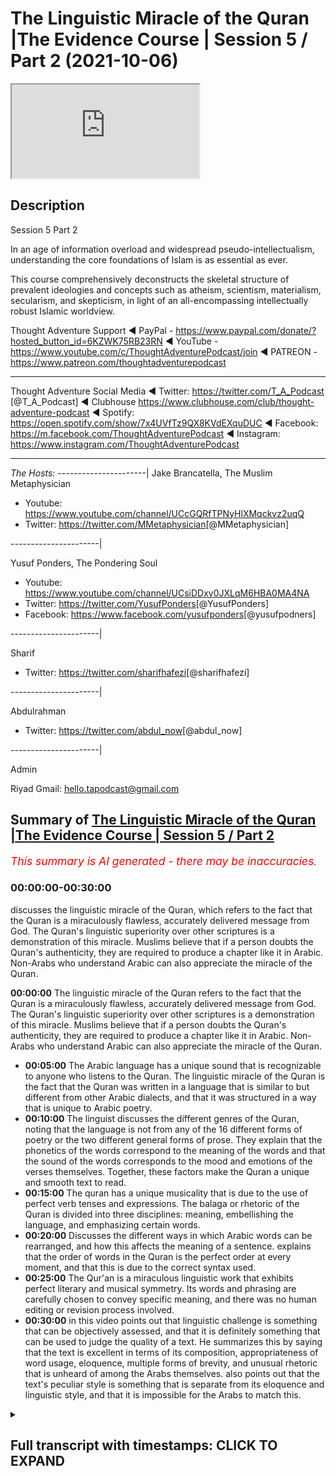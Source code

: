 # The Linguistic Miracle of the Quran |The Evidence Course | Session 5 / Part 2 (2021-10-06)

<iframe loading='lazy' allow='autoplay' src='https://www.youtube.com/embed/BTPqQzUZVzo'></iframe>

## Description

Session 5 Part 2

In an age of information overload and widespread pseudo-intellectualism, understanding the core foundations of Islam is as essential as ever.

This course comprehensively deconstructs the skeletal structure of prevalent ideologies and concepts such as atheism, scientism, materialism, secularism, and skepticism, in light of an all-encompassing intellectually robust Islamic worldview.

Thought Adventure Support
◄ PayPal - <https://www.paypal.com/donate/?hosted_button_id=6KZWK75RB23RN>
◄ YouTube - <https://www.youtube.com/c/ThoughtAdventurePodcast/join>
◄ PATREON - <https://www.patreon.com/thoughtadventurepodcast>
____________________________________________________________________

Thought Adventure Social Media
◄ Twitter: <https://twitter.com/T_A_Podcast​​> [@T_A_Podcast]
◄ Clubhouse <https://www.clubhouse.com/club/thought-adventure-podcast>
◄ Spotify: <https://open.spotify.com/show/7x4UVfTz9QX8KVdEXquDUC>
◄ Facebook: <https://m.facebook.com/ThoughtAdventurePodcast>
◄ Instagram: <https://www.instagram.com/ThoughtAdventurePodcast​>

----------------------------------------------------------------

*The Hosts:*
----------------------|
Jake Brancatella, The Muslim Metaphysician

- Youtube: <https://www.youtube.com/channel/UCcGQRfTPNyHlXMqckvz2uqQ>
- Twitter:  <https://twitter.com/MMetaphysician​​> [@MMetaphysician]

----------------------|

Yusuf Ponders, The Pondering Soul

- Youtube: <https://www.youtube.com/channel/UCsiDDxy0JXLqM6HBA0MA4NA>
- Twitter: <https://twitter.com/YusufPonders​​> [@YusufPonders]
- Facebook: <https://www.facebook.com/yusufponders​> [@yusufpodners]

----------------------|

Sharif

- Twitter: <https://twitter.com/sharifhafezi​​> [@sharifhafezi]

----------------------|

Abdulrahman

- Twitter: <https://twitter.com/abdul_now​> [@abdul_now]

----------------------|

Admin

Riyad
Gmail: hello.tapodcast@gmail.com

## Summary of [The Linguistic Miracle of the Quran |The Evidence Course | Session 5 / Part 2](https://www.youtube.com/watch?v=BTPqQzUZVzo)

*<span style="color:red; font-size:125%">This summary is AI generated - there may be inaccuracies</span>. [](/)*

### <a onclick="modifyYTiframeseektime('0')">00:00:00-00:30:00</a>

 discusses the linguistic miracle of the Quran, which refers to the fact that the Quran is a miraculously flawless, accurately delivered message from God. The Quran's linguistic superiority over other scriptures is a demonstration of this miracle. Muslims believe that if a person doubts the Quran's authenticity, they are required to produce a chapter like it in Arabic. Non-Arabs who understand Arabic can also appreciate the miracle of the Quran.

**<a onclick="modifyYTiframeseektime('0')">00:00:00</a>** The linguistic miracle of the Quran refers to the fact that the Quran is a miraculously flawless, accurately delivered message from God. The Quran's linguistic superiority over other scriptures is a demonstration of this miracle. Muslims believe that if a person doubts the Quran's authenticity, they are required to produce a chapter like it in Arabic. Non-Arabs who understand Arabic can also appreciate the miracle of the Quran.

- **<a onclick="modifyYTiframeseektime('300')">00:05:00</a>** The Arabic language has a unique sound that is recognizable to anyone who listens to the Quran. The linguistic miracle of the Quran is the fact that the Quran was written in a language that is similar to but different from other Arabic dialects, and that it was structured in a way that is unique to Arabic poetry.
- **<a onclick="modifyYTiframeseektime('600')">00:10:00</a>** The linguist discusses the different genres of the Quran, noting that the language is not from any of the 16 different forms of poetry or the two different general forms of prose. They explain that the phonetics of the words correspond to the meaning of the words and that the sound of the words corresponds to the mood and emotions of the verses themselves. Together, these factors make the Quran a unique and smooth text to read.
- **<a onclick="modifyYTiframeseektime('900')">00:15:00</a>** The quran has a unique musicality that is due to the use of perfect verb tenses and expressions. The balaga or rhetoric of the Quran is divided into three disciplines: meaning, embellishing the language, and emphasizing certain words.
- **<a onclick="modifyYTiframeseektime('1200')">00:20:00</a>** Discusses the different ways in which Arabic words can be rearranged, and how this affects the meaning of a sentence. explains that the order of words in the Quran is the perfect order at every moment, and that this is due to the correct syntax used.
- **<a onclick="modifyYTiframeseektime('1500')">00:25:00</a>** The Qur'an is a miraculous linguistic work that exhibits perfect literary and musical symmetry. Its words and phrasing are carefully chosen to convey specific meaning, and there was no human editing or revision process involved.
- **<a onclick="modifyYTiframeseektime('1800')">00:30:00</a>** in this video points out that linguistic challenge is something that can be objectively assessed, and that it is definitely something that can be used to judge the quality of a text. He summarizes this by saying that the text is excellent in terms of its composition, appropriateness of word usage, eloquence, multiple forms of brevity, and unusual rhetoric that is unheard of among the Arabs themselves. also points out that the text's peculiar style is something that is separate from its eloquence and linguistic style, and that it is impossible for the Arabs to match this.

<details><summary><h2>Full transcript with timestamps: CLICK TO EXPAND</h2></summary>

<a onclick="modifyYTiframeseektime('15')">0:00:15</a> so we're going to discuss now  
<a onclick="modifyYTiframeseektime('16')">0:00:16</a> specifically the linguistic miracle of  
<a onclick="modifyYTiframeseektime('18')">0:00:18</a> the quran  
<a onclick="modifyYTiframeseektime('20')">0:00:20</a> we know that islam is a unique deen a  
<a onclick="modifyYTiframeseektime('22')">0:00:22</a> unique way of life in so many ways  
<a onclick="modifyYTiframeseektime('25')">0:00:25</a> one of the fundamental ways it differs  
<a onclick="modifyYTiframeseektime('28')">0:00:28</a> from any other religion out there is  
<a onclick="modifyYTiframeseektime('30')">0:00:30</a> that it presents its presents a  
<a onclick="modifyYTiframeseektime('32')">0:00:32</a> testified and verifiable mechanism to  
<a onclick="modifyYTiframeseektime('36')">0:00:36</a> determine the truthfulness of of its  
<a onclick="modifyYTiframeseektime('38')">0:00:38</a> claim  
<a onclick="modifyYTiframeseektime('39')">0:00:39</a> and i think this point  
<a onclick="modifyYTiframeseektime('41')">0:00:41</a> should be really reflected upon by many  
<a onclick="modifyYTiframeseektime('43')">0:00:43</a> i think many non-muslims as well they  
<a onclick="modifyYTiframeseektime('45')">0:00:45</a> need to be aware of this point because  
<a onclick="modifyYTiframeseektime('47')">0:00:47</a> although they may have come across  
<a onclick="modifyYTiframeseektime('48')">0:00:48</a> religions in the past and may have come  
<a onclick="modifyYTiframeseektime('50')">0:00:50</a> across the idea that you know religion  
<a onclick="modifyYTiframeseektime('52')">0:00:52</a> is about a leap of faith  
<a onclick="modifyYTiframeseektime('54')">0:00:54</a> islam on the other hand  
<a onclick="modifyYTiframeseektime('56')">0:00:56</a> actually says that there needs to be a  
<a onclick="modifyYTiframeseektime('58')">0:00:58</a> testifiable and testable and verifiable  
<a onclick="modifyYTiframeseektime('61')">0:01:01</a> way to determine its truthfulness and he  
<a onclick="modifyYTiframeseektime('63')">0:01:03</a> presents that and we're told that this  
<a onclick="modifyYTiframeseektime('65')">0:01:05</a> is the quran itself both it contains the  
<a onclick="modifyYTiframeseektime('68')">0:01:08</a> message as well as the evidence that uh  
<a onclick="modifyYTiframeseektime('72')">0:01:12</a> of the of that message as well  
<a onclick="modifyYTiframeseektime('75')">0:01:15</a> so  
<a onclick="modifyYTiframeseektime('77')">0:01:17</a> when we talked about in the previous  
<a onclick="modifyYTiframeseektime('79')">0:01:19</a> uh  
<a onclick="modifyYTiframeseektime('80')">0:01:20</a> previous  
<a onclick="modifyYTiframeseektime('81')">0:01:21</a> video we talked about the linguistic the  
<a onclick="modifyYTiframeseektime('83')">0:01:23</a> modus are the nature of a miraculous  
<a onclick="modifyYTiframeseektime('86')">0:01:26</a> event and we said that there are certain  
<a onclick="modifyYTiframeseektime('87')">0:01:27</a> things regardless of this and we said  
<a onclick="modifyYTiframeseektime('90')">0:01:30</a> that it has to be inimitable it has to  
<a onclick="modifyYTiframeseektime('92')">0:01:32</a> be  
<a onclick="modifyYTiframeseektime('93')">0:01:33</a> uh you know beyond human production has  
<a onclick="modifyYTiframeseektime('96')">0:01:36</a> to be in an area that people are aware  
<a onclick="modifyYTiframeseektime('98')">0:01:38</a> of that they have an expertise upon and  
<a onclick="modifyYTiframeseektime('101')">0:01:41</a> it also has to have some sort of  
<a onclick="modifyYTiframeseektime('102')">0:01:42</a> challenge that people maybe contest  
<a onclick="modifyYTiframeseektime('104')">0:01:44</a> regards to that  
<a onclick="modifyYTiframeseektime('106')">0:01:46</a> now  
<a onclick="modifyYTiframeseektime('107')">0:01:47</a> when we say the quran is a linguistic  
<a onclick="modifyYTiframeseektime('110')">0:01:50</a> miracle merges a for many people they  
<a onclick="modifyYTiframeseektime('112')">0:01:52</a> don't really understand what that means  
<a onclick="modifyYTiframeseektime('115')">0:01:55</a> they think well do i need to be an arab  
<a onclick="modifyYTiframeseektime('117')">0:01:57</a> in order to understand this  
<a onclick="modifyYTiframeseektime('119')">0:01:59</a> do i need you know is this a subjective  
<a onclick="modifyYTiframeseektime('122')">0:02:02</a> taste issue muslims are saying the quran  
<a onclick="modifyYTiframeseektime('125')">0:02:05</a> is beautiful but what if somebody else  
<a onclick="modifyYTiframeseektime('127')">0:02:07</a> says well some other literature is  
<a onclick="modifyYTiframeseektime('129')">0:02:09</a> better or worse  
<a onclick="modifyYTiframeseektime('131')">0:02:11</a> so we really want to understand  
<a onclick="modifyYTiframeseektime('133')">0:02:13</a> is the edge of the linguistic miracle an  
<a onclick="modifyYTiframeseektime('136')">0:02:16</a> objective miracle is it something that  
<a onclick="modifyYTiframeseektime('138')">0:02:18</a> has rules and regulations that we can  
<a onclick="modifyYTiframeseektime('140')">0:02:20</a> assess in order to determine or for  
<a onclick="modifyYTiframeseektime('143')">0:02:23</a> those people of expertise to determine  
<a onclick="modifyYTiframeseektime('145')">0:02:25</a> whether  
<a onclick="modifyYTiframeseektime('146')">0:02:26</a> it is beyond human production or not and  
<a onclick="modifyYTiframeseektime('149')">0:02:29</a> secondly we also want to look at uh this  
<a onclick="modifyYTiframeseektime('152')">0:02:32</a> question about how does a non-arab a  
<a onclick="modifyYTiframeseektime('156')">0:02:36</a> non-arab speaker understand the miracle  
<a onclick="modifyYTiframeseektime('159')">0:02:39</a> of the quran  
<a onclick="modifyYTiframeseektime('162')">0:02:42</a> so allah  
<a onclick="modifyYTiframeseektime('164')">0:02:44</a> in the quran states  
<a onclick="modifyYTiframeseektime('166')">0:02:46</a> and if you are in doubt concerning that  
<a onclick="modifyYTiframeseektime('168')">0:02:48</a> which we have sent down i the quran to  
<a onclick="modifyYTiframeseektime('170')">0:02:50</a> our slave the prophet muhammad  
<a onclick="modifyYTiframeseektime('172')">0:02:52</a> sallallahu alaihi wasallam  
<a onclick="modifyYTiframeseektime('174')">0:02:54</a> then produce a chapter a surah of the  
<a onclick="modifyYTiframeseektime('177')">0:02:57</a> like thereof and call your witnesses  
<a onclick="modifyYTiframeseektime('180')">0:03:00</a> supporters and helpers besides allah if  
<a onclick="modifyYTiframeseektime('182')">0:03:02</a> you are truthful  
<a onclick="modifyYTiframeseektime('184')">0:03:04</a> this is one of number of many verses  
<a onclick="modifyYTiframeseektime('187')">0:03:07</a> that are mentioned in the quran that  
<a onclick="modifyYTiframeseektime('188')">0:03:08</a> lays out a very clear challenge to  
<a onclick="modifyYTiframeseektime('191')">0:03:11</a> produce a surah like it  
<a onclick="modifyYTiframeseektime('193')">0:03:13</a> but the question is we need to really  
<a onclick="modifyYTiframeseektime('195')">0:03:15</a> ask is why is it that musa al-islam had  
<a onclick="modifyYTiframeseektime('199')">0:03:19</a> a visual miracle a you know stick that  
<a onclick="modifyYTiframeseektime('201')">0:03:21</a> turned into a snake why is it that islam  
<a onclick="modifyYTiframeseektime('204')">0:03:24</a> was able to cure the sick  
<a onclick="modifyYTiframeseektime('206')">0:03:26</a> but the prophet sallallahu alaihi  
<a onclick="modifyYTiframeseektime('208')">0:03:28</a> wasallam had a literature had a a  
<a onclick="modifyYTiframeseektime('211')">0:03:31</a> miracle in literature yeah a linguistic  
<a onclick="modifyYTiframeseektime('214')">0:03:34</a> miracle as we said as we mentioned  
<a onclick="modifyYTiframeseektime('218')">0:03:38</a> as we previously mentioned in the the  
<a onclick="modifyYTiframeseektime('220')">0:03:40</a> previous videos  
<a onclick="modifyYTiframeseektime('221')">0:03:41</a> the miracles that were given to the  
<a onclick="modifyYTiframeseektime('222')">0:03:42</a> prophets  
<a onclick="modifyYTiframeseektime('224')">0:03:44</a> were given to them in a subject area  
<a onclick="modifyYTiframeseektime('226')">0:03:46</a> that the people were familiar in  
<a onclick="modifyYTiframeseektime('228')">0:03:48</a> and in fact considered themselves as  
<a onclick="modifyYTiframeseektime('230')">0:03:50</a> experts at that time  
<a onclick="modifyYTiframeseektime('232')">0:03:52</a> so as we said musa islam were the  
<a onclick="modifyYTiframeseektime('234')">0:03:54</a> magicians at the time isla islam you  
<a onclick="modifyYTiframeseektime('236')">0:03:56</a> know they had doctors and healers  
<a onclick="modifyYTiframeseektime('239')">0:03:59</a> so  
<a onclick="modifyYTiframeseektime('239')">0:03:59</a> what was it that the people at time of  
<a onclick="modifyYTiframeseektime('241')">0:04:01</a> the prophet muhammad sallallahu alaihi  
<a onclick="modifyYTiframeseektime('243')">0:04:03</a> wasallam  
<a onclick="modifyYTiframeseektime('244')">0:04:04</a> were known for what was their expertise  
<a onclick="modifyYTiframeseektime('247')">0:04:07</a> well actually  
<a onclick="modifyYTiframeseektime('248')">0:04:08</a> we know that the arabs during that  
<a onclick="modifyYTiframeseektime('249')">0:04:09</a> period of time  
<a onclick="modifyYTiframeseektime('250')">0:04:10</a> were generally seen as the fringes of  
<a onclick="modifyYTiframeseektime('253')">0:04:13</a> historical events the main powers were  
<a onclick="modifyYTiframeseektime('255')">0:04:15</a> the byzantiums and the persians  
<a onclick="modifyYTiframeseektime('258')">0:04:18</a> you know these were the main centers of  
<a onclick="modifyYTiframeseektime('260')">0:04:20</a> civilization even the chinese at that  
<a onclick="modifyYTiframeseektime('262')">0:04:22</a> time and really the arabs were  
<a onclick="modifyYTiframeseektime('264')">0:04:24</a> completely ignored they had no no they  
<a onclick="modifyYTiframeseektime('266')">0:04:26</a> didn't really have much in terms of  
<a onclick="modifyYTiframeseektime('268')">0:04:28</a> their achievements to speak about but  
<a onclick="modifyYTiframeseektime('270')">0:04:30</a> one thing that they claimed expertise  
<a onclick="modifyYTiframeseektime('273')">0:04:33</a> upon  
<a onclick="modifyYTiframeseektime('275')">0:04:35</a> was the knowledge of the arabic language  
<a onclick="modifyYTiframeseektime('278')">0:04:38</a> this was the ability to construct  
<a onclick="modifyYTiframeseektime('280')">0:04:40</a> different forms of stylized arabic  
<a onclick="modifyYTiframeseektime('282')">0:04:42</a> language which they used to compete with  
<a onclick="modifyYTiframeseektime('284')">0:04:44</a> one another  
<a onclick="modifyYTiframeseektime('286')">0:04:46</a> and this is you know arabic language was  
<a onclick="modifyYTiframeseektime('288')">0:04:48</a> very important to these people because  
<a onclick="modifyYTiframeseektime('290')">0:04:50</a> it was used like  
<a onclick="modifyYTiframeseektime('292')">0:04:52</a> composing poetry it was used to record  
<a onclick="modifyYTiframeseektime('294')">0:04:54</a> their battles their achievements to  
<a onclick="modifyYTiframeseektime('296')">0:04:56</a> praise the rulers to honor their tribes  
<a onclick="modifyYTiframeseektime('299')">0:04:59</a> this is why arabic poetry was was termed  
<a onclick="modifyYTiframeseektime('302')">0:05:02</a> you know later on diwan al-arab meaning  
<a onclick="modifyYTiframeseektime('305')">0:05:05</a> the register of the arab it was a way of  
<a onclick="modifyYTiframeseektime('307')">0:05:07</a> recording the information of the history  
<a onclick="modifyYTiframeseektime('309')">0:05:09</a> of the arabs  
<a onclick="modifyYTiframeseektime('311')">0:05:11</a> and it's also mentioned in the  
<a onclick="modifyYTiframeseektime('312')">0:05:12</a> encyclopedia britannica that states  
<a onclick="modifyYTiframeseektime('315')">0:05:15</a> about the importance of arabic to  
<a onclick="modifyYTiframeseektime('316')">0:05:16</a> pre-islamic arabia it states  
<a onclick="modifyYTiframeseektime('318')">0:05:18</a> the tribes of the arabian peninsula in  
<a onclick="modifyYTiframeseektime('321')">0:05:21</a> the pre-period pre-islamic period  
<a onclick="modifyYTiframeseektime('323')">0:05:23</a> pre-7th century  
<a onclick="modifyYTiframeseektime('325')">0:05:25</a> provided the social venue for the  
<a onclick="modifyYTiframeseektime('327')">0:05:27</a> earliest examples of arabic poetry the  
<a onclick="modifyYTiframeseektime('330')">0:05:30</a> poet's performances of his odes were a  
<a onclick="modifyYTiframeseektime('333')">0:05:33</a> powerful tool at the arabs disposal  
<a onclick="modifyYTiframeseektime('336')">0:05:36</a> arousing its heroes to battle against  
<a onclick="modifyYTiframeseektime('338')">0:05:38</a> their enemies extolling extolling  
<a onclick="modifyYTiframeseektime('340')">0:05:40</a> chivalry and generosity of its men and  
<a onclick="modifyYTiframeseektime('342')">0:05:42</a> the beauty of its women and  
<a onclick="modifyYTiframeseektime('344')">0:05:44</a> pouring scorn on the foibles of its of  
<a onclick="modifyYTiframeseektime('347')">0:05:47</a> the opposing tribes  
<a onclick="modifyYTiframeseektime('349')">0:05:49</a> it was stated that the arabs this is a  
<a onclick="modifyYTiframeseektime('352')">0:05:52</a> close quote so he stated that the arabs  
<a onclick="modifyYTiframeseektime('355')">0:05:55</a> would celebrate on two occasions the  
<a onclick="modifyYTiframeseektime('357')">0:05:57</a> first was the birth of the son of the  
<a onclick="modifyYTiframeseektime('358')">0:05:58</a> leader of a particular tribe but the  
<a onclick="modifyYTiframeseektime('360')">0:06:00</a> second one was the birth of the poet of  
<a onclick="modifyYTiframeseektime('363')">0:06:03</a> a tribe so when there was a person who  
<a onclick="modifyYTiframeseektime('364')">0:06:04</a> was seen as a a poet skilled and  
<a onclick="modifyYTiframeseektime('367')">0:06:07</a> knowledgeable in the arabic language  
<a onclick="modifyYTiframeseektime('369')">0:06:09</a> they would celebrate and feast upon this  
<a onclick="modifyYTiframeseektime('371')">0:06:11</a> and as i said the reason for this is  
<a onclick="modifyYTiframeseektime('374')">0:06:14</a> because the pre-islamic societies they  
<a onclick="modifyYTiframeseektime('376')">0:06:16</a> lacked written material so if you're  
<a onclick="modifyYTiframeseektime('378')">0:06:18</a> going to record information if you're  
<a onclick="modifyYTiframeseektime('380')">0:06:20</a> going to record your history if you're  
<a onclick="modifyYTiframeseektime('382')">0:06:22</a> going to become famous if you want to  
<a onclick="modifyYTiframeseektime('384')">0:06:24</a> talk about your tribe or your leader or  
<a onclick="modifyYTiframeseektime('386')">0:06:26</a> whatever it is then the way you're going  
<a onclick="modifyYTiframeseektime('388')">0:06:28</a> to do that is through memorable poems  
<a onclick="modifyYTiframeseektime('391')">0:06:31</a> memorable language that was composed in  
<a onclick="modifyYTiframeseektime('393')">0:06:33</a> the arabic and so that's why poets were  
<a onclick="modifyYTiframeseektime('396')">0:06:36</a> so honored within  
<a onclick="modifyYTiframeseektime('398')">0:06:38</a> you know the arab society because they  
<a onclick="modifyYTiframeseektime('400')">0:06:40</a> were the the record keepers they were  
<a onclick="modifyYTiframeseektime('401')">0:06:41</a> the ones that could make a tribe famous  
<a onclick="modifyYTiframeseektime('404')">0:06:44</a> or a person famous  
<a onclick="modifyYTiframeseektime('405')">0:06:45</a> so poetry and poets they were honored it  
<a onclick="modifyYTiframeseektime('408')">0:06:48</a> was a sign of dignity and education to  
<a onclick="modifyYTiframeseektime('411')">0:06:51</a> be able to compose poetry they'd become  
<a onclick="modifyYTiframeseektime('413')">0:06:53</a> famous and even wealthy due to their  
<a onclick="modifyYTiframeseektime('415')">0:06:55</a> poetry  
<a onclick="modifyYTiframeseektime('417')">0:06:57</a> therefore it makes sense  
<a onclick="modifyYTiframeseektime('419')">0:06:59</a> that if this is so important to them the  
<a onclick="modifyYTiframeseektime('421')">0:07:01</a> arabic language  
<a onclick="modifyYTiframeseektime('423')">0:07:03</a> that if a miraculous sign was to be sent  
<a onclick="modifyYTiframeseektime('425')">0:07:05</a> to them it would be in what they know  
<a onclick="modifyYTiframeseektime('428')">0:07:08</a> which is the language  
<a onclick="modifyYTiframeseektime('430')">0:07:10</a> so it's within and so  
<a onclick="modifyYTiframeseektime('432')">0:07:12</a> you know because it's within their their  
<a onclick="modifyYTiframeseektime('434')">0:07:14</a> capacity they are therefore able to  
<a onclick="modifyYTiframeseektime('437')">0:07:17</a> construct an understanding of whether  
<a onclick="modifyYTiframeseektime('438')">0:07:18</a> this is within human composition or does  
<a onclick="modifyYTiframeseektime('442')">0:07:22</a> this go outside  
<a onclick="modifyYTiframeseektime('443')">0:07:23</a> of human composition so what is it that  
<a onclick="modifyYTiframeseektime('446')">0:07:26</a> makes the quranic language unique what  
<a onclick="modifyYTiframeseektime('448')">0:07:28</a> does it make the quran unique  
<a onclick="modifyYTiframeseektime('451')">0:07:31</a> and this is what i want to go for and i  
<a onclick="modifyYTiframeseektime('452')">0:07:32</a> want to go through this in order to show  
<a onclick="modifyYTiframeseektime('454')">0:07:34</a> and explain  
<a onclick="modifyYTiframeseektime('456')">0:07:36</a> how there is an objective criteria that  
<a onclick="modifyYTiframeseektime('458')">0:07:38</a> we are using when we're looking and oh  
<a onclick="modifyYTiframeseektime('459')">0:07:39</a> when an arab expert looks and assesses  
<a onclick="modifyYTiframeseektime('462')">0:07:42</a> the linguistic miracle of quran the  
<a onclick="modifyYTiframeseektime('464')">0:07:44</a> first aspect  
<a onclick="modifyYTiframeseektime('466')">0:07:46</a> and this is the major aspect to the  
<a onclick="modifyYTiframeseektime('468')">0:07:48</a> linguistic miracle the morajiza  
<a onclick="modifyYTiframeseektime('470')">0:07:50</a> is understood by understanding the  
<a onclick="modifyYTiframeseektime('472')">0:07:52</a> science known as  
<a onclick="modifyYTiframeseektime('474')">0:07:54</a> which means the science of rhetoric or  
<a onclick="modifyYTiframeseektime('477')">0:07:57</a> the science of constructing meaningful  
<a onclick="modifyYTiframeseektime('479')">0:07:59</a> statements  
<a onclick="modifyYTiframeseektime('481')">0:08:01</a> the second one  
<a onclick="modifyYTiframeseektime('483')">0:08:03</a> is  
<a onclick="modifyYTiframeseektime('484')">0:08:04</a> minor to the the first or is less  
<a onclick="modifyYTiframeseektime('486')">0:08:06</a> significant  
<a onclick="modifyYTiframeseektime('488')">0:08:08</a> is to do with the genre of the quran  
<a onclick="modifyYTiframeseektime('491')">0:08:11</a> meaning the the way that the quran  
<a onclick="modifyYTiframeseektime('493')">0:08:13</a> sounds is unique to other types of  
<a onclick="modifyYTiframeseektime('495')">0:08:15</a> arabic language  
<a onclick="modifyYTiframeseektime('497')">0:08:17</a> so if we look at the the second part the  
<a onclick="modifyYTiframeseektime('499')">0:08:19</a> genre part first and then we'll go on to  
<a onclick="modifyYTiframeseektime('501')">0:08:21</a> the major part later on  
<a onclick="modifyYTiframeseektime('504')">0:08:24</a> so when we look at the second part we  
<a onclick="modifyYTiframeseektime('506')">0:08:26</a> found that the quran has a unique sound  
<a onclick="modifyYTiframeseektime('508')">0:08:28</a> even people are non-arab non-arab  
<a onclick="modifyYTiframeseektime('510')">0:08:30</a> speakers  
<a onclick="modifyYTiframeseektime('512')">0:08:32</a> when they hear the quran  
<a onclick="modifyYTiframeseektime('514')">0:08:34</a> it sounds very different to normal  
<a onclick="modifyYTiframeseektime('516')">0:08:36</a> arabic or even different forms of arabic  
<a onclick="modifyYTiframeseektime('518')">0:08:38</a> poetry or even like you know when uh  
<a onclick="modifyYTiframeseektime('521')">0:08:41</a> people they make dua you you can tell a  
<a onclick="modifyYTiframeseektime('524')">0:08:44</a> difference when they're making dua in  
<a onclick="modifyYTiframeseektime('525')">0:08:45</a> arabic where it comes from the quran or  
<a onclick="modifyYTiframeseektime('528')">0:08:48</a> if it doesn't come from the quran so  
<a onclick="modifyYTiframeseektime('530')">0:08:50</a> anybody who listens to the quran can  
<a onclick="modifyYTiframeseektime('532')">0:08:52</a> tell that there is something different  
<a onclick="modifyYTiframeseektime('533')">0:08:53</a> something special about what we probably  
<a onclick="modifyYTiframeseektime('535')">0:08:55</a> termed the musicality of the verses  
<a onclick="modifyYTiframeseektime('539')">0:08:59</a> so what is going on here how and how  
<a onclick="modifyYTiframeseektime('541')">0:09:01</a> does this sound of the quran how is it  
<a onclick="modifyYTiframeseektime('543')">0:09:03</a> unique well during pre-islamic times  
<a onclick="modifyYTiframeseektime('546')">0:09:06</a> language stylized language or language  
<a onclick="modifyYTiframeseektime('549')">0:09:09</a> journey was divided into two main types  
<a onclick="modifyYTiframeseektime('552')">0:09:12</a> the first one was known as prose the  
<a onclick="modifyYTiframeseektime('554')">0:09:14</a> second one was known as poetry so what  
<a onclick="modifyYTiframeseektime('556')">0:09:16</a> is prose prose is unrhythmical speech  
<a onclick="modifyYTiframeseektime('560')">0:09:20</a> so speech which doesn't have a  
<a onclick="modifyYTiframeseektime('562')">0:09:22</a> definitive beat or definite b or a  
<a onclick="modifyYTiframeseektime('565')">0:09:25</a> particular pattern or a particular  
<a onclick="modifyYTiframeseektime('567')">0:09:27</a> rhythm to it each in each verse  
<a onclick="modifyYTiframeseektime('569')">0:09:29</a> just prose  
<a onclick="modifyYTiframeseektime('571')">0:09:31</a> uh the second one is poetry so what is  
<a onclick="modifyYTiframeseektime('573')">0:09:33</a> poetry poetry is where you have  
<a onclick="modifyYTiframeseektime('575')">0:09:35</a> rhythmical beats to the verses so it  
<a onclick="modifyYTiframeseektime('578')">0:09:38</a> doesn't necessarily have to rhyme but  
<a onclick="modifyYTiframeseektime('580')">0:09:40</a> there has to be a set pattern or set  
<a onclick="modifyYTiframeseektime('582')">0:09:42</a> rhythm within each of the sentences and  
<a onclick="modifyYTiframeseektime('584')">0:09:44</a> verses  
<a onclick="modifyYTiframeseektime('586')">0:09:46</a> in arabic language the arabic experts  
<a onclick="modifyYTiframeseektime('588')">0:09:48</a> they subdivided poetry into 16 different  
<a onclick="modifyYTiframeseektime('592')">0:09:52</a> forms  
<a onclick="modifyYTiframeseektime('593')">0:09:53</a> these were known as al-bihar the seas  
<a onclick="modifyYTiframeseektime('596')">0:09:56</a> so we 16 different forms of patterns or  
<a onclick="modifyYTiframeseektime('599')">0:09:59</a> beats within the rhythm of these poetic  
<a onclick="modifyYTiframeseektime('601')">0:10:01</a> verses  
<a onclick="modifyYTiframeseektime('603')">0:10:03</a> prose was subdivided into two main types  
<a onclick="modifyYTiframeseektime('606')">0:10:06</a> morsel and saja  
<a onclick="modifyYTiframeseektime('608')">0:10:08</a> murcil is unrhymed  
<a onclick="modifyYTiframeseektime('610')">0:10:10</a> unrhythmical speech so it's like regular  
<a onclick="modifyYTiframeseektime('612')">0:10:12</a> speech and sadhya was  
<a onclick="modifyYTiframeseektime('615')">0:10:15</a> was is  
<a onclick="modifyYTiframeseektime('616')">0:10:16</a> rhymed unrhythmical speech so it's  
<a onclick="modifyYTiframeseektime('618')">0:10:18</a> unrhythmical there's no set beat but  
<a onclick="modifyYTiframeseektime('620')">0:10:20</a> there is a rhyming scheme within each of  
<a onclick="modifyYTiframeseektime('622')">0:10:22</a> the verses  
<a onclick="modifyYTiframeseektime('624')">0:10:24</a> so when we look at the quran and the  
<a onclick="modifyYTiframeseektime('625')">0:10:25</a> quranic style we find that the quranic  
<a onclick="modifyYTiframeseektime('627')">0:10:27</a> style does not fit within any of the 16  
<a onclick="modifyYTiframeseektime('630')">0:10:30</a> different forms of poetry or the two  
<a onclick="modifyYTiframeseektime('632')">0:10:32</a> different general forms of prose it's  
<a onclick="modifyYTiframeseektime('635')">0:10:35</a> not be it's not from the bihar  
<a onclick="modifyYTiframeseektime('638')">0:10:38</a> style or rhythmic nor from morsel or  
<a onclick="modifyYTiframeseektime('640')">0:10:40</a> sajah  
<a onclick="modifyYTiframeseektime('643')">0:10:43</a> so sometimes you would find within the  
<a onclick="modifyYTiframeseektime('645')">0:10:45</a> quran there is rhyme and then sometimes  
<a onclick="modifyYTiframeseektime('648')">0:10:48</a> for aesthetic reasons and for you know  
<a onclick="modifyYTiframeseektime('651')">0:10:51</a> impact upon meaning it would break the  
<a onclick="modifyYTiframeseektime('653')">0:10:53</a> rhyme  
<a onclick="modifyYTiframeseektime('654')">0:10:54</a> of that that rhyming pattern sometimes  
<a onclick="modifyYTiframeseektime('657')">0:10:57</a> you find that there is a beat a regular  
<a onclick="modifyYTiframeseektime('660')">0:11:00</a> pattern within the quran and then  
<a onclick="modifyYTiframeseektime('662')">0:11:02</a> sometimes it breaks that regularity of  
<a onclick="modifyYTiframeseektime('664')">0:11:04</a> the pattern so there's something unique  
<a onclick="modifyYTiframeseektime('665')">0:11:05</a> there's something going on with the  
<a onclick="modifyYTiframeseektime('666')">0:11:06</a> quran which doesn't fit within any of  
<a onclick="modifyYTiframeseektime('668')">0:11:08</a> the normal stylized forms of speech  
<a onclick="modifyYTiframeseektime('672')">0:11:12</a> so  
<a onclick="modifyYTiframeseektime('673')">0:11:13</a> what makes it unique  
<a onclick="modifyYTiframeseektime('675')">0:11:15</a> i'm only going to talk about two aspects  
<a onclick="modifyYTiframeseektime('677')">0:11:17</a> here in terms of the sound and the  
<a onclick="modifyYTiframeseektime('679')">0:11:19</a> musicality  
<a onclick="modifyYTiframeseektime('680')">0:11:20</a> the first one is the ease of recitation  
<a onclick="modifyYTiframeseektime('684')">0:11:24</a> anyone including those who don't know  
<a onclick="modifyYTiframeseektime('686')">0:11:26</a> arabic sense it's smoothness  
<a onclick="modifyYTiframeseektime('688')">0:11:28</a> and unique sound to the quran  
<a onclick="modifyYTiframeseektime('691')">0:11:31</a> and this is generated through the  
<a onclick="modifyYTiframeseektime('692')">0:11:32</a> phonetic sounds of the words so how you  
<a onclick="modifyYTiframeseektime('694')">0:11:34</a> pronounce the sounds the points of  
<a onclick="modifyYTiframeseektime('696')">0:11:36</a> articulation  
<a onclick="modifyYTiframeseektime('698')">0:11:38</a> and so when you have smooth transition  
<a onclick="modifyYTiframeseektime('700')">0:11:40</a> from one word to the next word what you  
<a onclick="modifyYTiframeseektime('702')">0:11:42</a> find within the quran is that the quran  
<a onclick="modifyYTiframeseektime('705')">0:11:45</a> the phonetics the word the letters  
<a onclick="modifyYTiframeseektime('708')">0:11:48</a> within the word they are closely  
<a onclick="modifyYTiframeseektime('710')">0:11:50</a> associated to the next word  
<a onclick="modifyYTiframeseektime('712')">0:11:52</a> so you find that there is not an abrupt  
<a onclick="modifyYTiframeseektime('715')">0:11:55</a> jump in sound from and you know as an  
<a onclick="modifyYTiframeseektime('718')">0:11:58</a> example in sort of here we say  
<a onclick="modifyYTiframeseektime('720')">0:12:00</a> alhamdulillah  
<a onclick="modifyYTiframeseektime('722')">0:12:02</a> so it's a very smooth transition in that  
<a onclick="modifyYTiframeseektime('725')">0:12:05</a> verse and many of the verses or all of  
<a onclick="modifyYTiframeseektime('727')">0:12:07</a> the verses they have this smooth  
<a onclick="modifyYTiframeseektime('728')">0:12:08</a> transition and that's why you can hear  
<a onclick="modifyYTiframeseektime('731')">0:12:11</a> sort of a the musicality the uniqueness  
<a onclick="modifyYTiframeseektime('734')">0:12:14</a> uh within the quran  
<a onclick="modifyYTiframeseektime('736')">0:12:16</a> and if you ever listen to a regular arab  
<a onclick="modifyYTiframeseektime('738')">0:12:18</a> speech speaker you'll find that the the  
<a onclick="modifyYTiframeseektime('741')">0:12:21</a> language the way they speak  
<a onclick="modifyYTiframeseektime('743')">0:12:23</a> sounds quite harsh quite abrupt  
<a onclick="modifyYTiframeseektime('745')">0:12:25</a> sometimes and that's because obviously  
<a onclick="modifyYTiframeseektime('747')">0:12:27</a> there you know there's a lot of guttural  
<a onclick="modifyYTiframeseektime('749')">0:12:29</a> sounds within the arabic language but  
<a onclick="modifyYTiframeseektime('751')">0:12:31</a> when you listen to the quran you don't  
<a onclick="modifyYTiframeseektime('753')">0:12:33</a> listen to anything which you see as  
<a onclick="modifyYTiframeseektime('755')">0:12:35</a> harsh from the ear even for a non-arab  
<a onclick="modifyYTiframeseektime('757')">0:12:37</a> it sounds smooth and that's because of  
<a onclick="modifyYTiframeseektime('759')">0:12:39</a> the points of articulation  
<a onclick="modifyYTiframeseektime('762')">0:12:42</a> you know are similar the transitions are  
<a onclick="modifyYTiframeseektime('764')">0:12:44</a> similar from the letters from one word  
<a onclick="modifyYTiframeseektime('766')">0:12:46</a> to the letters to the next word  
<a onclick="modifyYTiframeseektime('768')">0:12:48</a> and this also makes it easy or  
<a onclick="modifyYTiframeseektime('770')">0:12:50</a> relatively easy to learn and memorize  
<a onclick="modifyYTiframeseektime('773')">0:12:53</a> the quran because there is a you know  
<a onclick="modifyYTiframeseektime('775')">0:12:55</a> there is a smoothness and  
<a onclick="modifyYTiframeseektime('778')">0:12:58</a> an ease in order to memorize that so  
<a onclick="modifyYTiframeseektime('780')">0:13:00</a> that's the first aspect in terms of the  
<a onclick="modifyYTiframeseektime('781')">0:13:01</a> genre the second aspect of the quran in  
<a onclick="modifyYTiframeseektime('784')">0:13:04</a> terms of genre is that the sounds of  
<a onclick="modifyYTiframeseektime('787')">0:13:07</a> those words correspond to the meaning of  
<a onclick="modifyYTiframeseektime('789')">0:13:09</a> those words what i mean by this it's  
<a onclick="modifyYTiframeseektime('790')">0:13:10</a> like similar to this term in english we  
<a onclick="modifyYTiframeseektime('792')">0:13:12</a> called onomatopoeia  
<a onclick="modifyYTiframeseektime('794')">0:13:14</a> now onomatopoeia means where a sound a  
<a onclick="modifyYTiframeseektime('797')">0:13:17</a> word sounds like its meaning like  
<a onclick="modifyYTiframeseektime('800')">0:13:20</a> whisper or in arabic  
<a onclick="modifyYTiframeseektime('803')">0:13:23</a> you know this means you know you know it  
<a onclick="modifyYTiframeseektime('805')">0:13:25</a> sounds like the actual action and the  
<a onclick="modifyYTiframeseektime('807')">0:13:27</a> meaning of the word itself  
<a onclick="modifyYTiframeseektime('809')">0:13:29</a> but also the quran does something else  
<a onclick="modifyYTiframeseektime('811')">0:13:31</a> it has onomatopoeic  
<a onclick="modifyYTiframeseektime('813')">0:13:33</a> words like waswasa but also  
<a onclick="modifyYTiframeseektime('816')">0:13:36</a> it uses words  
<a onclick="modifyYTiframeseektime('818')">0:13:38</a> when describing uh you know things that  
<a onclick="modifyYTiframeseektime('822')">0:13:42</a> correspond to the sound so as an example  
<a onclick="modifyYTiframeseektime('825')">0:13:45</a> of this when talking about jannah and  
<a onclick="modifyYTiframeseektime('828')">0:13:48</a> pleasant things the letters are used and  
<a onclick="modifyYTiframeseektime('831')">0:13:51</a> the words that i use are delicate  
<a onclick="modifyYTiframeseektime('833')">0:13:53</a> letters that are used within the words  
<a onclick="modifyYTiframeseektime('836')">0:13:56</a> but whenever allah is talking about  
<a onclick="modifyYTiframeseektime('838')">0:13:58</a> something harsh  
<a onclick="modifyYTiframeseektime('839')">0:13:59</a> something you know  
<a onclick="modifyYTiframeseektime('841')">0:14:01</a> like punishment of hell fire then heavy  
<a onclick="modifyYTiframeseektime('844')">0:14:04</a> sounding letters are used are those  
<a onclick="modifyYTiframeseektime('847')">0:14:07</a> words that contain heavy sounding  
<a onclick="modifyYTiframeseektime('849')">0:14:09</a> letters  
<a onclick="modifyYTiframeseektime('850')">0:14:10</a> similarly when the quran refers to  
<a onclick="modifyYTiframeseektime('852')">0:14:12</a> things which are about heaven and reward  
<a onclick="modifyYTiframeseektime('855')">0:14:15</a> you have shorter vowel  
<a onclick="modifyYTiframeseektime('857')">0:14:17</a> words  
<a onclick="modifyYTiframeseektime('859')">0:14:19</a> easy to pronounce letters  
<a onclick="modifyYTiframeseektime('861')">0:14:21</a> when its description is of hell then you  
<a onclick="modifyYTiframeseektime('863')">0:14:23</a> have heavy sounding letters or longer  
<a onclick="modifyYTiframeseektime('866')">0:14:26</a> vowels as well like for example the word  
<a onclick="modifyYTiframeseektime('871')">0:14:31</a> which means an ambush  
<a onclick="modifyYTiframeseektime('873')">0:14:33</a> where allah says  
<a onclick="modifyYTiframeseektime('877')">0:14:37</a> yeah truly hell is a place of ambush and  
<a onclick="modifyYTiframeseektime('881')">0:14:41</a> so the word the letter sod it takes  
<a onclick="modifyYTiframeseektime('884')">0:14:44</a> emphasis so it's emphasized correlating  
<a onclick="modifyYTiframeseektime('887')">0:14:47</a> to its meaning so the sound of the words  
<a onclick="modifyYTiframeseektime('890')">0:14:50</a> correlates the meaning and the mood and  
<a onclick="modifyYTiframeseektime('892')">0:14:52</a> the emotions of the verses of quran  
<a onclick="modifyYTiframeseektime('895')">0:14:55</a> itself  
<a onclick="modifyYTiframeseektime('897')">0:14:57</a> so together with the smooth transition  
<a onclick="modifyYTiframeseektime('899')">0:14:59</a> between words the choice of words  
<a onclick="modifyYTiframeseektime('901')">0:15:01</a> reflecting the emotions elicited from  
<a onclick="modifyYTiframeseektime('903')">0:15:03</a> the meaning of the word you get this  
<a onclick="modifyYTiframeseektime('905')">0:15:05</a> unique musicality of the quran  
<a onclick="modifyYTiframeseektime('907')">0:15:07</a> but i also said that this isn't the  
<a onclick="modifyYTiframeseektime('910')">0:15:10</a> major aspect of the miraculous nature of  
<a onclick="modifyYTiframeseektime('912')">0:15:12</a> the quran  
<a onclick="modifyYTiframeseektime('913')">0:15:13</a> rather the mage aspect is in this term  
<a onclick="modifyYTiframeseektime('916')">0:15:16</a> the balara which is the eloquence or the  
<a onclick="modifyYTiframeseektime('919')">0:15:19</a> rhetoric of the quran  
<a onclick="modifyYTiframeseektime('921')">0:15:21</a> and this idea of balaga  
<a onclick="modifyYTiframeseektime('924')">0:15:24</a> you know  
<a onclick="modifyYTiframeseektime('925')">0:15:25</a> rhetoric you know maybe something that  
<a onclick="modifyYTiframeseektime('927')">0:15:27</a> we don't really study much in the  
<a onclick="modifyYTiframeseektime('929')">0:15:29</a> english language but it's something that  
<a onclick="modifyYTiframeseektime('931')">0:15:31</a> any student of arabic knows that once  
<a onclick="modifyYTiframeseektime('933')">0:15:33</a> they have studied  
<a onclick="modifyYTiframeseektime('935')">0:15:35</a> surf yeah grammar and morphology that  
<a onclick="modifyYTiframeseektime('938')">0:15:38</a> they go on to study  
<a onclick="modifyYTiframeseektime('941')">0:15:41</a> yeah  
<a onclick="modifyYTiframeseektime('943')">0:15:43</a> knowledge or the science are producing  
<a onclick="modifyYTiframeseektime('946')">0:15:46</a> quality meaning sentences or quality  
<a onclick="modifyYTiframeseektime('948')">0:15:48</a> meaning verses and that's because when  
<a onclick="modifyYTiframeseektime('950')">0:15:50</a> you construct you know if you understand  
<a onclick="modifyYTiframeseektime('952')">0:15:52</a> vocabulary and grammar and you can make  
<a onclick="modifyYTiframeseektime('954')">0:15:54</a> grammatically correct statements it  
<a onclick="modifyYTiframeseektime('956')">0:15:56</a> doesn't necessarily mean that the  
<a onclick="modifyYTiframeseektime('958')">0:15:58</a> statement or the sentence is the best  
<a onclick="modifyYTiframeseektime('960')">0:16:00</a> form of expressing a meaning  
<a onclick="modifyYTiframeseektime('963')">0:16:03</a> so to understand how to express the  
<a onclick="modifyYTiframeseektime('965')">0:16:05</a> meaning in the best way with preserving  
<a onclick="modifyYTiframeseektime('968')">0:16:08</a> beauty and eloquence and conveying that  
<a onclick="modifyYTiframeseektime('971')">0:16:11</a> to the speaker then that's where we  
<a onclick="modifyYTiframeseektime('973')">0:16:13</a> study the issue of the science of  
<a onclick="modifyYTiframeseektime('975')">0:16:15</a> rhetoric  
<a onclick="modifyYTiframeseektime('977')">0:16:17</a> now  
<a onclick="modifyYTiframeseektime('978')">0:16:18</a> within the quran  
<a onclick="modifyYTiframeseektime('980')">0:16:20</a> what is it regards regardless balaka  
<a onclick="modifyYTiframeseektime('982')">0:16:22</a> there's a few things the first thing  
<a onclick="modifyYTiframeseektime('984')">0:16:24</a> regards to the  
<a onclick="modifyYTiframeseektime('986')">0:16:26</a> is is that it is able to convey  
<a onclick="modifyYTiframeseektime('989')">0:16:29</a> the most amount of meaning or the  
<a onclick="modifyYTiframeseektime('991')">0:16:31</a> highest level of meaning in the shortest  
<a onclick="modifyYTiframeseektime('994')">0:16:34</a> sentence construct such that it is  
<a onclick="modifyYTiframeseektime('997')">0:16:37</a> becomes impossible to reach the same  
<a onclick="modifyYTiframeseektime('1000')">0:16:40</a> level of meaning while preserving its  
<a onclick="modifyYTiframeseektime('1002')">0:16:42</a> beauty and eloquence  
<a onclick="modifyYTiframeseektime('1004')">0:16:44</a> within that verse you can't change it  
<a onclick="modifyYTiframeseektime('1007')">0:16:47</a> either you would have to add more words  
<a onclick="modifyYTiframeseektime('1008')">0:16:48</a> and therefore it becomes more verbose  
<a onclick="modifyYTiframeseektime('1010')">0:16:50</a> yeah and more longer and elongated  
<a onclick="modifyYTiframeseektime('1013')">0:16:53</a> or what happens is that you will change  
<a onclick="modifyYTiframeseektime('1015')">0:16:55</a> the wording and therefore you will  
<a onclick="modifyYTiframeseektime('1016')">0:16:56</a> change the actual you know impact of the  
<a onclick="modifyYTiframeseektime('1019')">0:16:59</a> meaning and the expressibility of that  
<a onclick="modifyYTiframeseektime('1020')">0:17:00</a> particular meaning you can't convey the  
<a onclick="modifyYTiframeseektime('1023')">0:17:03</a> same level in that short construct so  
<a onclick="modifyYTiframeseektime('1026')">0:17:06</a> you know and this is when the quran does  
<a onclick="modifyYTiframeseektime('1029')">0:17:09</a> something which is very unique in  
<a onclick="modifyYTiframeseektime('1030')">0:17:10</a> language it's able to  
<a onclick="modifyYTiframeseektime('1034')">0:17:14</a> bring together two things  
<a onclick="modifyYTiframeseektime('1035')">0:17:15</a> one conciseness and two beautiful beauty  
<a onclick="modifyYTiframeseektime('1039')">0:17:19</a> so for example we can be very concise  
<a onclick="modifyYTiframeseektime('1041')">0:17:21</a> but when you're very concise you're very  
<a onclick="modifyYTiframeseektime('1043')">0:17:23</a> to the point very maybe even abrupt  
<a onclick="modifyYTiframeseektime('1046')">0:17:26</a> you know you don't sound in terms of the  
<a onclick="modifyYTiframeseektime('1048')">0:17:28</a> language you use is beautiful  
<a onclick="modifyYTiframeseektime('1050')">0:17:30</a> or if you want to use beautiful language  
<a onclick="modifyYTiframeseektime('1052')">0:17:32</a> what tends to happen is you become quite  
<a onclick="modifyYTiframeseektime('1054')">0:17:34</a> verbose you start speaking a lot you  
<a onclick="modifyYTiframeseektime('1055')">0:17:35</a> start using lots of you know flowery  
<a onclick="modifyYTiframeseektime('1058')">0:17:38</a> language in order to make it sound more  
<a onclick="modifyYTiframeseektime('1059')">0:17:39</a> impactful but what the quran does is  
<a onclick="modifyYTiframeseektime('1062')">0:17:42</a> able to bring conciseness the height of  
<a onclick="modifyYTiframeseektime('1064')">0:17:44</a> meaning and beauty all together in one  
<a onclick="modifyYTiframeseektime('1071')">0:17:51</a> so how does the quran do this well in  
<a onclick="modifyYTiframeseektime('1074')">0:17:54</a> order to understand how the quran does  
<a onclick="modifyYTiframeseektime('1075')">0:17:55</a> this we need to dive into some of the  
<a onclick="modifyYTiframeseektime('1077')">0:17:57</a> aspects of the science of balaga and how  
<a onclick="modifyYTiframeseektime('1079')">0:17:59</a> it and what it refers to  
<a onclick="modifyYTiframeseektime('1083')">0:18:03</a> it is subdivided into three further  
<a onclick="modifyYTiframeseektime('1085')">0:18:05</a> sciences first one is  
<a onclick="modifyYTiframeseektime('1088')">0:18:08</a> which is the science of meaning  
<a onclick="modifyYTiframeseektime('1091')">0:18:11</a> [Music]  
<a onclick="modifyYTiframeseektime('1093')">0:18:13</a> which is to do with the science of  
<a onclick="modifyYTiframeseektime('1094')">0:18:14</a> expression  
<a onclick="modifyYTiframeseektime('1096')">0:18:16</a> and  
<a onclick="modifyYTiframeseektime('1097')">0:18:17</a> which is the science related to  
<a onclick="modifyYTiframeseektime('1098')">0:18:18</a> embellishing the language or  
<a onclick="modifyYTiframeseektime('1100')">0:18:20</a> embellishing the speech  
<a onclick="modifyYTiframeseektime('1102')">0:18:22</a> and i just want to briefly touch upon  
<a onclick="modifyYTiframeseektime('1104')">0:18:24</a> these points because  
<a onclick="modifyYTiframeseektime('1105')">0:18:25</a> you know this is very deep detailed uh  
<a onclick="modifyYTiframeseektime('1108')">0:18:28</a> topic uh in in and of itself but it you  
<a onclick="modifyYTiframeseektime('1111')">0:18:31</a> know and it's beyond the scope of this  
<a onclick="modifyYTiframeseektime('1113')">0:18:33</a> particular course it requires causes in  
<a onclick="modifyYTiframeseektime('1115')">0:18:35</a> itself but it's good to understand some  
<a onclick="modifyYTiframeseektime('1117')">0:18:37</a> of the basics in order to understand  
<a onclick="modifyYTiframeseektime('1118')">0:18:38</a> actually there are sciences behind this  
<a onclick="modifyYTiframeseektime('1120')">0:18:40</a> there are people who have laid out  
<a onclick="modifyYTiframeseektime('1122')">0:18:42</a> you know objectives criterias and  
<a onclick="modifyYTiframeseektime('1125')">0:18:45</a> expectations and therefore the rules by  
<a onclick="modifyYTiframeseektime('1127')">0:18:47</a> which people can create meaningful  
<a onclick="modifyYTiframeseektime('1129')">0:18:49</a> beautiful sentences and statements and  
<a onclick="modifyYTiframeseektime('1131')">0:18:51</a> if they follow those rules or not  
<a onclick="modifyYTiframeseektime('1135')">0:18:55</a> so why so what are these uh so we've  
<a onclick="modifyYTiframeseektime('1137')">0:18:57</a> mentioned what these three substances uh  
<a onclick="modifyYTiframeseektime('1139')">0:18:59</a> subdivisions are what ilma is  
<a onclick="modifyYTiframeseektime('1148')">0:19:08</a> the science of meaning about  
<a onclick="modifyYTiframeseektime('1149')">0:19:09</a> constructing meaning is further  
<a onclick="modifyYTiframeseektime('1151')">0:19:11</a> subdivided as well so there's a  
<a onclick="modifyYTiframeseektime('1153')">0:19:13</a> number of subdivisions even just within  
<a onclick="modifyYTiframeseektime('1156')">0:19:16</a> this subdivision of ilma balaga one of  
<a onclick="modifyYTiframeseektime('1160')">0:19:20</a> those subdivisions is what's known as  
<a onclick="modifyYTiframeseektime('1162')">0:19:22</a> syntax syntax is the arrangement of  
<a onclick="modifyYTiframeseektime('1164')">0:19:24</a> words  
<a onclick="modifyYTiframeseektime('1165')">0:19:25</a> you know another one is to do with the  
<a onclick="modifyYTiframeseektime('1167')">0:19:27</a> use of pronouns and  
<a onclick="modifyYTiframeseektime('1168')">0:19:28</a> nouns so when do you replace a pronoun  
<a onclick="modifyYTiframeseektime('1170')">0:19:30</a> with a noun or a noun with a pronoun  
<a onclick="modifyYTiframeseektime('1172')">0:19:32</a> and also aspects related to emphasis uh  
<a onclick="modifyYTiframeseektime('1175')">0:19:35</a> and how much emphasis is needing  
<a onclick="modifyYTiframeseektime('1177')">0:19:37</a> depending upon the audience amongst  
<a onclick="modifyYTiframeseektime('1179')">0:19:39</a> other things and there's other aspects  
<a onclick="modifyYTiframeseektime('1180')">0:19:40</a> of  
<a onclick="modifyYTiframeseektime('1182')">0:19:42</a> but let's just take a couple of examples  
<a onclick="modifyYTiframeseektime('1184')">0:19:44</a> in arabic language unlike english we can  
<a onclick="modifyYTiframeseektime('1187')">0:19:47</a> rearrange the words yet the same time  
<a onclick="modifyYTiframeseektime('1189')">0:19:49</a> preserve the general sentence the  
<a onclick="modifyYTiframeseektime('1191')">0:19:51</a> general meaning of the sentence yeah so  
<a onclick="modifyYTiframeseektime('1193')">0:19:53</a> for example if i had zaid and i had  
<a onclick="modifyYTiframeseektime('1195')">0:19:55</a> armor yeah and i wanted to say zaid  
<a onclick="modifyYTiframeseektime('1198')">0:19:58</a> in english i would have to use the  
<a onclick="modifyYTiframeseektime('1200')">0:20:00</a> correct order i'd have to say zaid hit  
<a onclick="modifyYTiframeseektime('1203')">0:20:03</a> armor i can't change the order if i say  
<a onclick="modifyYTiframeseektime('1206')">0:20:06</a> zaid armor it becomes ungrammatical if i  
<a onclick="modifyYTiframeseektime('1209')">0:20:09</a> say armor hit zayd then i've changed the  
<a onclick="modifyYTiframeseektime('1211')">0:20:11</a> person who's been doing the hitting i  
<a onclick="modifyYTiframeseektime('1213')">0:20:13</a> the subject and therefore the object  
<a onclick="modifyYTiframeseektime('1215')">0:20:15</a> but in arabic we would say zaydundaraba  
<a onclick="modifyYTiframeseektime('1218')">0:20:18</a> amaran meaning zaid hit amir but i can  
<a onclick="modifyYTiframeseektime('1221')">0:20:21</a> also say in arabic  
<a onclick="modifyYTiframeseektime('1227')">0:20:27</a> so  
<a onclick="modifyYTiframeseektime('1228')">0:20:28</a> um it still preserves the same meaning  
<a onclick="modifyYTiframeseektime('1231')">0:20:31</a> and that's because of this idea of case  
<a onclick="modifyYTiframeseektime('1233')">0:20:33</a> endings within the arabic language the  
<a onclick="modifyYTiframeseektime('1235')">0:20:35</a> dhamma the father the kasra this will  
<a onclick="modifyYTiframeseektime('1238')">0:20:38</a> affect who the subject is who the object  
<a onclick="modifyYTiframeseektime('1241')">0:20:41</a> is how to identify the verb etc what's  
<a onclick="modifyYTiframeseektime('1244')">0:20:44</a> the role that the noun is going to play  
<a onclick="modifyYTiframeseektime('1246')">0:20:46</a> within the particular sentence  
<a onclick="modifyYTiframeseektime('1248')">0:20:48</a> so these three words zaid amur in arabic  
<a onclick="modifyYTiframeseektime('1252')">0:20:52</a> language i can arrange them into six  
<a onclick="modifyYTiframeseektime('1254')">0:20:54</a> different forms six different sentences  
<a onclick="modifyYTiframeseektime('1257')">0:20:57</a> they all mean the general statement zaid  
<a onclick="modifyYTiframeseektime('1261')">0:21:01</a> but they all have subtle differences  
<a onclick="modifyYTiframeseektime('1264')">0:21:04</a> when it comes to the meaning it conveys  
<a onclick="modifyYTiframeseektime('1267')">0:21:07</a> so if i had an audience who were unaware  
<a onclick="modifyYTiframeseektime('1270')">0:21:10</a> of who was hit  
<a onclick="modifyYTiframeseektime('1272')">0:21:12</a> then i might bring amer as the beginning  
<a onclick="modifyYTiframeseektime('1275')">0:21:15</a> of that sentence  
<a onclick="modifyYTiframeseektime('1279')">0:21:19</a> so i'm actually saying zayd ahmad but  
<a onclick="modifyYTiframeseektime('1281')">0:21:21</a> i'm putting the emphasis upon amur  
<a onclick="modifyYTiframeseektime('1283')">0:21:23</a> if people are unsure exactly what  
<a onclick="modifyYTiframeseektime('1285')">0:21:25</a> happened they know there was two people  
<a onclick="modifyYTiframeseektime('1287')">0:21:27</a> and there was some issue that went on  
<a onclick="modifyYTiframeseektime('1289')">0:21:29</a> then maybe i'll put the verb at the  
<a onclick="modifyYTiframeseektime('1290')">0:21:30</a> beginning  
<a onclick="modifyYTiframeseektime('1292')">0:21:32</a> so depending upon the arrangement of the  
<a onclick="modifyYTiframeseektime('1295')">0:21:35</a> words would impact upon the subtlety of  
<a onclick="modifyYTiframeseektime('1298')">0:21:38</a> the meaning that we're trying to convey  
<a onclick="modifyYTiframeseektime('1300')">0:21:40</a> and so out of the six different forms  
<a onclick="modifyYTiframeseektime('1304')">0:21:44</a> of zaide amur  
<a onclick="modifyYTiframeseektime('1306')">0:21:46</a> one of them would be the best form for  
<a onclick="modifyYTiframeseektime('1308')">0:21:48</a> the audience and that would be  
<a onclick="modifyYTiframeseektime('1310')">0:21:50</a> determined by the science of meaning  
<a onclick="modifyYTiframeseektime('1315')">0:21:55</a> under the issue of  
<a onclick="modifyYTiframeseektime('1316')">0:21:56</a> syntax so  
<a onclick="modifyYTiframeseektime('1320')">0:22:00</a> we can see this within the quran  
<a onclick="modifyYTiframeseektime('1322')">0:22:02</a> you know if you think about you've got  
<a onclick="modifyYTiframeseektime('1323')">0:22:03</a> three words you can rearrange it six  
<a onclick="modifyYTiframeseektime('1325')">0:22:05</a> times more words you got the more  
<a onclick="modifyYTiframeseektime('1327')">0:22:07</a> permutations you have  
<a onclick="modifyYTiframeseektime('1329')">0:22:09</a> in the quran we have over six 000 verses  
<a onclick="modifyYTiframeseektime('1333')">0:22:13</a> and those 6 000 verses could potentially  
<a onclick="modifyYTiframeseektime('1336')">0:22:16</a> be rearranged in different ways some of  
<a onclick="modifyYTiframeseektime('1338')">0:22:18</a> most of them anyway can be rearranged in  
<a onclick="modifyYTiframeseektime('1341')">0:22:21</a> a different order but the order of  
<a onclick="modifyYTiframeseektime('1343')">0:22:23</a> syntax the order of words within the  
<a onclick="modifyYTiframeseektime('1346')">0:22:26</a> quran is the perfect order at every  
<a onclick="modifyYTiframeseektime('1350')">0:22:30</a> moment every verse within the quran yeah  
<a onclick="modifyYTiframeseektime('1352')">0:22:32</a> not just like one or two every single  
<a onclick="modifyYTiframeseektime('1355')">0:22:35</a> one and i'll give you an example of this  
<a onclick="modifyYTiframeseektime('1357')">0:22:37</a> is for example for example in  
<a onclick="modifyYTiframeseektime('1359')">0:22:39</a> allah says  
<a onclick="modifyYTiframeseektime('1365')">0:22:45</a> thee alone we worship and be alone we  
<a onclick="modifyYTiframeseektime('1367')">0:22:47</a> ask for help now i could say  
<a onclick="modifyYTiframeseektime('1370')">0:22:50</a> i we worship you  
<a onclick="modifyYTiframeseektime('1373')">0:22:53</a> but and the word ka here means you in  
<a onclick="modifyYTiframeseektime('1375')">0:22:55</a> this sense but by bringing the you  
<a onclick="modifyYTiframeseektime('1379')">0:22:59</a> the cat before na badou  
<a onclick="modifyYTiframeseektime('1382')">0:23:02</a> before the worship  
<a onclick="modifyYTiframeseektime('1384')">0:23:04</a> then this u becomes exclusionary  
<a onclick="modifyYTiframeseektime('1387')">0:23:07</a> so the fact that allah just changed the  
<a onclick="modifyYTiframeseektime('1390')">0:23:10</a> order  
<a onclick="modifyYTiframeseektime('1391')">0:23:11</a> of the you from at the end of the the  
<a onclick="modifyYTiframeseektime('1394')">0:23:14</a> word of worship to the beginning of the  
<a onclick="modifyYTiframeseektime('1396')">0:23:16</a> word of worship it now makes  
<a onclick="modifyYTiframeseektime('1399')">0:23:19</a> the verse mean you only you do we  
<a onclick="modifyYTiframeseektime('1402')">0:23:22</a> worship and you and only you do we ask  
<a onclick="modifyYTiframeseektime('1405')">0:23:25</a> for help so it's a arrangement of words  
<a onclick="modifyYTiframeseektime('1407')">0:23:27</a> you're not added any more words and that  
<a onclick="modifyYTiframeseektime('1410')">0:23:30</a> only comes through the correct syntax  
<a onclick="modifyYTiframeseektime('1412')">0:23:32</a> and so that's when we say when the quran  
<a onclick="modifyYTiframeseektime('1414')">0:23:34</a> constructs the highest amount of meaning  
<a onclick="modifyYTiframeseektime('1415')">0:23:35</a> in the short shortest sentence construct  
<a onclick="modifyYTiframeseektime('1418')">0:23:38</a> this is an example of this so that's  
<a onclick="modifyYTiframeseektime('1420')">0:23:40</a> just  
<a onclick="modifyYTiframeseektime('1421')">0:23:41</a> you know  
<a onclick="modifyYTiframeseektime('1422')">0:23:42</a> one example amongst the 6 000 verses  
<a onclick="modifyYTiframeseektime('1425')">0:23:45</a> that we could go through that can show  
<a onclick="modifyYTiframeseektime('1427')">0:23:47</a> that every single verse has the correct  
<a onclick="modifyYTiframeseektime('1430')">0:23:50</a> word ordering yeah word ordering not  
<a onclick="modifyYTiframeseektime('1433')">0:23:53</a> even looking at the vocabulary of the  
<a onclick="modifyYTiframeseektime('1435')">0:23:55</a> verses within this  
<a onclick="modifyYTiframeseektime('1438')">0:23:58</a> and you know we can uh you know we could  
<a onclick="modifyYTiframeseektime('1440')">0:24:00</a> look at other aspects regards to this so  
<a onclick="modifyYTiframeseektime('1442')">0:24:02</a> we could look at in terms of  
<a onclick="modifyYTiframeseektime('1444')">0:24:04</a> uh the sub the discussion about emphasis  
<a onclick="modifyYTiframeseektime('1447')">0:24:07</a> when you emphasize your speech when you  
<a onclick="modifyYTiframeseektime('1448')">0:24:08</a> don't emphasize your speech  
<a onclick="modifyYTiframeseektime('1450')">0:24:10</a> so in the quran it says that if you're  
<a onclick="modifyYTiframeseektime('1453')">0:24:13</a> addressing a person and the person say  
<a onclick="modifyYTiframeseektime('1455')">0:24:15</a> in arabic language when you're  
<a onclick="modifyYTiframeseektime('1456')">0:24:16</a> addressing a person and the person  
<a onclick="modifyYTiframeseektime('1458')">0:24:18</a> agrees with you you don't emphasize your  
<a onclick="modifyYTiframeseektime('1460')">0:24:20</a> speech yeah you don't use emphasis when  
<a onclick="modifyYTiframeseektime('1463')">0:24:23</a> a person asks you a question  
<a onclick="modifyYTiframeseektime('1465')">0:24:25</a> so he's confused sincerely over the  
<a onclick="modifyYTiframeseektime('1468')">0:24:28</a> matter then depending upon the level of  
<a onclick="modifyYTiframeseektime('1470')">0:24:30</a> confusion you might use one  
<a onclick="modifyYTiframeseektime('1472')">0:24:32</a> or two emphasis  
<a onclick="modifyYTiframeseektime('1474')">0:24:34</a> but if a person is being stubborn  
<a onclick="modifyYTiframeseektime('1477')">0:24:37</a> and he's in a disagreement  
<a onclick="modifyYTiframeseektime('1479')">0:24:39</a> in regards to you then you will use two  
<a onclick="modifyYTiframeseektime('1482')">0:24:42</a> free or more emphasis  
<a onclick="modifyYTiframeseektime('1484')">0:24:44</a> in order to prove the point  
<a onclick="modifyYTiframeseektime('1487')">0:24:47</a> that you're trying to express  
<a onclick="modifyYTiframeseektime('1489')">0:24:49</a> and you know we've got this example  
<a onclick="modifyYTiframeseektime('1491')">0:24:51</a> insulted  
<a onclick="modifyYTiframeseektime('1501')">0:25:01</a> is an emphasis a sofa is an emphasis and  
<a onclick="modifyYTiframeseektime('1504')">0:25:04</a> the repetition of that verse is also an  
<a onclick="modifyYTiframeseektime('1506')">0:25:06</a> emphasis so you have three emphasis that  
<a onclick="modifyYTiframeseektime('1509')">0:25:09</a> are taking place within that verse we  
<a onclick="modifyYTiframeseektime('1511')">0:25:11</a> know who the address is just from that  
<a onclick="modifyYTiframeseektime('1514')">0:25:14</a> so we know the address is the  
<a onclick="modifyYTiframeseektime('1515')">0:25:15</a> disbelievers and therefore we would  
<a onclick="modifyYTiframeseektime('1517')">0:25:17</a> understand that this verse was revealed  
<a onclick="modifyYTiframeseektime('1518')">0:25:18</a> in mecca and guess what ibn kathir  
<a onclick="modifyYTiframeseektime('1520')">0:25:20</a> mentions this revealed this verse was  
<a onclick="modifyYTiframeseektime('1522')">0:25:22</a> revealed in mecca to a people who  
<a onclick="modifyYTiframeseektime('1524')">0:25:24</a> rejected the concept of  
<a onclick="modifyYTiframeseektime('1526')">0:25:26</a> resurrection and they stood against the  
<a onclick="modifyYTiframeseektime('1528')">0:25:28</a> tao of the prophet sallallahu alaihi  
<a onclick="modifyYTiframeseektime('1530')">0:25:30</a> wasallam so allah is emphasizing the  
<a onclick="modifyYTiframeseektime('1533')">0:25:33</a> point to people reject this idea who was  
<a onclick="modifyYTiframeseektime('1535')">0:25:35</a> stubborn and stood against the tao of  
<a onclick="modifyYTiframeseektime('1536')">0:25:36</a> the prophet sallallahu that you will  
<a onclick="modifyYTiframeseektime('1538')">0:25:38</a> definitely come to know when you are  
<a onclick="modifyYTiframeseektime('1540')">0:25:40</a> resurrected from death  
<a onclick="modifyYTiframeseektime('1544')">0:25:44</a> so we're just giving two basic examples  
<a onclick="modifyYTiframeseektime('1546')">0:25:46</a> and we could go and discuss more we  
<a onclick="modifyYTiframeseektime('1547')">0:25:47</a> could talk about bayern  
<a onclick="modifyYTiframeseektime('1549')">0:25:49</a> which is a style of speech when to use a  
<a onclick="modifyYTiframeseektime('1551')">0:25:51</a> literal metaphor metanim we could talk  
<a onclick="modifyYTiframeseektime('1553')">0:25:53</a> about ilma badi which are a rhetorical  
<a onclick="modifyYTiframeseektime('1555')">0:25:55</a> devices how to embellish speech further  
<a onclick="modifyYTiframeseektime('1558')">0:25:58</a> emphasize it and the quran uses uh  
<a onclick="modifyYTiframeseektime('1560')">0:26:00</a> numerous forms of you know aspects of  
<a onclick="modifyYTiframeseektime('1563')">0:26:03</a> body within all the within the various  
<a onclick="modifyYTiframeseektime('1566')">0:26:06</a> verses of the quran furthermore we  
<a onclick="modifyYTiframeseektime('1568')">0:26:08</a> haven't even touched upon the choice of  
<a onclick="modifyYTiframeseektime('1570')">0:26:10</a> words used in the quran so the  
<a onclick="modifyYTiframeseektime('1572')">0:26:12</a> vocabulary that's used within the quran  
<a onclick="modifyYTiframeseektime('1575')">0:26:15</a> you know and we could explain that even  
<a onclick="modifyYTiframeseektime('1577')">0:26:17</a> further you know why is it in surah  
<a onclick="modifyYTiframeseektime('1579')">0:26:19</a> baqarah verse 2 why is the word rabe  
<a onclick="modifyYTiframeseektime('1582')">0:26:22</a> used for doubt where he says  
<a onclick="modifyYTiframeseektime('1585')">0:26:25</a> rather than or shack then means also  
<a onclick="modifyYTiframeseektime('1588')">0:26:28</a> doubt and shut can also mean doubt and  
<a onclick="modifyYTiframeseektime('1591')">0:26:31</a> that's because when you say la reib  
<a onclick="modifyYTiframeseektime('1593')">0:26:33</a> you're saying there is no doubt to the  
<a onclick="modifyYTiframeseektime('1594')">0:26:34</a> point where not only your mind doesn't  
<a onclick="modifyYTiframeseektime('1597')">0:26:37</a> doubt it but you have subkina you have  
<a onclick="modifyYTiframeseektime('1598')">0:26:38</a> tranquility in your heart that you're  
<a onclick="modifyYTiframeseektime('1600')">0:26:40</a> not going to doubt it and we can look at  
<a onclick="modifyYTiframeseektime('1602')">0:26:42</a> every single verse we can look at its  
<a onclick="modifyYTiframeseektime('1604')">0:26:44</a> arrangement we can look at its words we  
<a onclick="modifyYTiframeseektime('1606')">0:26:46</a> can look at aspects of  
<a onclick="modifyYTiframeseektime('1608')">0:26:48</a> we can look at the aspects of emphasis  
<a onclick="modifyYTiframeseektime('1610')">0:26:50</a> we can look at the aspects of body  
<a onclick="modifyYTiframeseektime('1612')">0:26:52</a> that's used you know  
<a onclick="modifyYTiframeseektime('1616')">0:26:56</a> in addition to also a unique genre so we  
<a onclick="modifyYTiframeseektime('1619')">0:26:59</a> can look at the flow ability the fact  
<a onclick="modifyYTiframeseektime('1621')">0:27:01</a> that the arrangement of words within the  
<a onclick="modifyYTiframeseektime('1623')">0:27:03</a> sentence produces the greatest meaning  
<a onclick="modifyYTiframeseektime('1626')">0:27:06</a> is the best construct within that but  
<a onclick="modifyYTiframeseektime('1629')">0:27:09</a> also it matches the  
<a onclick="modifyYTiframeseektime('1631')">0:27:11</a> the musicality of the quran as well and  
<a onclick="modifyYTiframeseektime('1633')">0:27:13</a> that's why many arab experts say that  
<a onclick="modifyYTiframeseektime('1636')">0:27:16</a> the quran it was a zo arabic language  
<a onclick="modifyYTiframeseektime('1639')">0:27:19</a> was produced for the quran rather than  
<a onclick="modifyYTiframeseektime('1642')">0:27:22</a> quran coming out of arabic language it  
<a onclick="modifyYTiframeseektime('1644')">0:27:24</a> was arabic language that came out of the  
<a onclick="modifyYTiframeseektime('1646')">0:27:26</a> quran meaning that it was almost like  
<a onclick="modifyYTiframeseektime('1648')">0:27:28</a> you knew that the quran was the perfect  
<a onclick="modifyYTiframeseektime('1650')">0:27:30</a> language and you therefore had to  
<a onclick="modifyYTiframeseektime('1652')">0:27:32</a> construct the language to fit within  
<a onclick="modifyYTiframeseektime('1654')">0:27:34</a> that  
<a onclick="modifyYTiframeseektime('1656')">0:27:36</a> and there's another point that needs to  
<a onclick="modifyYTiframeseektime('1657')">0:27:37</a> be mentioned as well just as a side  
<a onclick="modifyYTiframeseektime('1660')">0:27:40</a> point but it's important to mention  
<a onclick="modifyYTiframeseektime('1662')">0:27:42</a> that when these verses were revealed to  
<a onclick="modifyYTiframeseektime('1664')">0:27:44</a> the prophet sallallahu alaihi we talked  
<a onclick="modifyYTiframeseektime('1665')">0:27:45</a> about all this aspect of perfection  
<a onclick="modifyYTiframeseektime('1667')">0:27:47</a> within the quran and i've tried to go as  
<a onclick="modifyYTiframeseektime('1669')">0:27:49</a> as quickly as briefly but as you know  
<a onclick="modifyYTiframeseektime('1672')">0:27:52</a> important as pos er you know covering  
<a onclick="modifyYTiframeseektime('1673')">0:27:53</a> the main points as possible so we at  
<a onclick="modifyYTiframeseektime('1675')">0:27:55</a> least get the idea in our head but when  
<a onclick="modifyYTiframeseektime('1677')">0:27:57</a> these verses were recited they were  
<a onclick="modifyYTiframeseektime('1679')">0:27:59</a> recited at various incidences like in  
<a onclick="modifyYTiframeseektime('1681')">0:28:01</a> battles like when the quraysh or the  
<a onclick="modifyYTiframeseektime('1683')">0:28:03</a> non-muslims they started questioning the  
<a onclick="modifyYTiframeseektime('1684')">0:28:04</a> prophet  
<a onclick="modifyYTiframeseektime('1685')">0:28:05</a> like when he was being attacked or  
<a onclick="modifyYTiframeseektime('1687')">0:28:07</a> verbally abused when he was being  
<a onclick="modifyYTiframeseektime('1688')">0:28:08</a> dedicated these verses were being  
<a onclick="modifyYTiframeseektime('1690')">0:28:10</a> revealed and then he would recite it as  
<a onclick="modifyYTiframeseektime('1692')">0:28:12</a> responses to the incidences at hand as  
<a onclick="modifyYTiframeseektime('1695')">0:28:15</a> soon as the protestant recited it it was  
<a onclick="modifyYTiframeseektime('1698')">0:28:18</a> impossible for him to re-edit what he  
<a onclick="modifyYTiframeseektime('1701')">0:28:21</a> said it's not out there so if he's  
<a onclick="modifyYTiframeseektime('1703')">0:28:23</a> claiming this is the most perfect  
<a onclick="modifyYTiframeseektime('1705')">0:28:25</a> language  
<a onclick="modifyYTiframeseektime('1706')">0:28:26</a> the most perfect construct which is  
<a onclick="modifyYTiframeseektime('1708')">0:28:28</a> unique and he's reciting it in response  
<a onclick="modifyYTiframeseektime('1711')">0:28:31</a> with the revelations given to him in  
<a onclick="modifyYTiframeseektime('1712')">0:28:32</a> response to a question in response to  
<a onclick="modifyYTiframeseektime('1715')">0:28:35</a> somebody disagreeing with the prophet  
<a onclick="modifyYTiframeseektime('1717')">0:28:37</a> sallallahu alaihi wasallam if they're  
<a onclick="modifyYTiframeseektime('1719')">0:28:39</a> looking for a mistake  
<a onclick="modifyYTiframeseektime('1721')">0:28:41</a> yeah they would find a mistake  
<a onclick="modifyYTiframeseektime('1723')">0:28:43</a> if it's normal human speech for me if  
<a onclick="modifyYTiframeseektime('1725')">0:28:45</a> i'm speaking here i'm making many  
<a onclick="modifyYTiframeseektime('1728')">0:28:48</a> grammatical mistakes i'm uming and aring  
<a onclick="modifyYTiframeseektime('1730')">0:28:50</a> all of these things but for the prophet  
<a onclick="modifyYTiframeseektime('1732')">0:28:52</a> sallallahu alaihi wasallam he was  
<a onclick="modifyYTiframeseektime('1734')">0:28:54</a> reciting the verses in the height of  
<a onclick="modifyYTiframeseektime('1737')">0:28:57</a> eloquence such that if you go back and  
<a onclick="modifyYTiframeseektime('1739')">0:28:59</a> then do proper study on each and every  
<a onclick="modifyYTiframeseektime('1741')">0:29:01</a> verse of quran you wouldn't be able to  
<a onclick="modifyYTiframeseektime('1744')">0:29:04</a> change or quickly uh revise or look at  
<a onclick="modifyYTiframeseektime('1748')">0:29:08</a> maybe any improvements within that so  
<a onclick="modifyYTiframeseektime('1750')">0:29:10</a> there's no editing process so to really  
<a onclick="modifyYTiframeseektime('1752')">0:29:12</a> quickly summarize when we take the genre  
<a onclick="modifyYTiframeseektime('1754')">0:29:14</a> of the language  
<a onclick="modifyYTiframeseektime('1756')">0:29:16</a> uh  
<a onclick="modifyYTiframeseektime('1757')">0:29:17</a> on the the the quran when we look at the  
<a onclick="modifyYTiframeseektime('1760')">0:29:20</a> quran and then we take the we understand  
<a onclick="modifyYTiframeseektime('1762')">0:29:22</a> the genre of the arabic language during  
<a onclick="modifyYTiframeseektime('1764')">0:29:24</a> the time the the prox we find that there  
<a onclick="modifyYTiframeseektime('1767')">0:29:27</a> was 16 different forms of poetry two  
<a onclick="modifyYTiframeseektime('1769')">0:29:29</a> different forms of prose  
<a onclick="modifyYTiframeseektime('1771')">0:29:31</a> and that the quran did not fit within  
<a onclick="modifyYTiframeseektime('1773')">0:29:33</a> any of these different genres  
<a onclick="modifyYTiframeseektime('1776')">0:29:36</a> and together also we find that the word  
<a onclick="modifyYTiframeseektime('1778')">0:29:38</a> choices the choice of words  
<a onclick="modifyYTiframeseektime('1781')">0:29:41</a> were perfect in conveying the precise  
<a onclick="modifyYTiframeseektime('1784')">0:29:44</a> particular meaning  
<a onclick="modifyYTiframeseektime('1786')">0:29:46</a> while also understanding how these  
<a onclick="modifyYTiframeseektime('1787')">0:29:47</a> conveyed its verses with perfect  
<a onclick="modifyYTiframeseektime('1789')">0:29:49</a> agreement in the laws of belarca  
<a onclick="modifyYTiframeseektime('1793')">0:29:53</a> we also know that there was no editing  
<a onclick="modifyYTiframeseektime('1795')">0:29:55</a> process within the quranic verses as  
<a onclick="modifyYTiframeseektime('1797')">0:29:57</a> soon as they were recited at the various  
<a onclick="modifyYTiframeseektime('1798')">0:29:58</a> incidences then it's i think it's pretty  
<a onclick="modifyYTiframeseektime('1801')">0:30:01</a> clear that linguistic challenge is  
<a onclick="modifyYTiframeseektime('1803')">0:30:03</a> unique and is something definitely that  
<a onclick="modifyYTiframeseektime('1805')">0:30:05</a> can be objectively assessed  
<a onclick="modifyYTiframeseektime('1809')">0:30:09</a> in his ashifa summarizes this by stating  
<a onclick="modifyYTiframeseektime('1812')">0:30:12</a> it's excellent composition it's  
<a onclick="modifyYTiframeseektime('1815')">0:30:15</a> appropriate word usage usage it's  
<a onclick="modifyYTiframeseektime('1818')">0:30:18</a> eloquence it's multiple forms of brevity  
<a onclick="modifyYTiframeseektime('1822')">0:30:22</a> its extraordinary rhetoric unheard of  
<a onclick="modifyYTiframeseektime('1824')">0:30:24</a> among the arabs who themselves were the  
<a onclick="modifyYTiframeseektime('1826')">0:30:26</a> doyens of language and the masters of  
<a onclick="modifyYTiframeseektime('1828')">0:30:28</a> this science its unusual arrangements  
<a onclick="modifyYTiframeseektime('1831')">0:30:31</a> unusual arrangement the  
<a onclick="modifyYTiframeseektime('1833')">0:30:33</a> peculiar style that was out of keeping  
<a onclick="modifyYTiframeseektime('1835')">0:30:35</a> of the literary style of the arabs also  
<a onclick="modifyYTiframeseektime('1838')">0:30:38</a> unique was the poetic and prosaic  
<a onclick="modifyYTiframeseektime('1840')">0:30:40</a> structure  
<a onclick="modifyYTiframeseektime('1841')">0:30:41</a> with which it came upon which are based  
<a onclick="modifyYTiframeseektime('1843')">0:30:43</a> its verse endings and the rhymes of its  
<a onclick="modifyYTiframeseektime('1846')">0:30:46</a> vocabulary vocabulary  
<a onclick="modifyYTiframeseektime('1848')">0:30:48</a> nothing comparable existed before and  
<a onclick="modifyYTiframeseektime('1850')">0:30:50</a> after it each one of its forms brevity  
<a onclick="modifyYTiframeseektime('1853')">0:30:53</a> rhetoric and peculiar style are distinct  
<a onclick="modifyYTiframeseektime('1855')">0:30:55</a> categories of inimitability none of  
<a onclick="modifyYTiframeseektime('1858')">0:30:58</a> which the arabs were able to match these  
<a onclick="modifyYTiframeseektime('1860')">0:31:00</a> were beyond their capabilities distinct  
<a onclick="modifyYTiframeseektime('1862')">0:31:02</a> from their type of eloquence and  
<a onclick="modifyYTiframeseektime('1864')">0:31:04</a> linguistic style this is in contrast to  
<a onclick="modifyYTiframeseektime('1867')">0:31:07</a> those who hold that its inimitability  
<a onclick="modifyYTiframeseektime('1869')">0:31:09</a> lies in its totality of its rhetoric and  
<a onclick="modifyYTiframeseektime('1872')">0:31:12</a> its style  
<a onclick="modifyYTiframeseektime('1883')">0:31:23</a> you  
</details>
